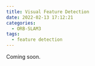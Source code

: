 ```yaml
---
title: Visual Feature Detection
date: 2022-02-13 17:12:21
categories:
  - ORB-SLAM3
tags:
  - feature detection
---
```


Coming soon.
